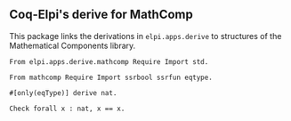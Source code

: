 
## Coq-Elpi's derive for MathComp

This package links the derivations in `elpi.apps.derive` to
structures of the Mathematical Components library.

```coq
From elpi.apps.derive.mathcomp Require Import std.

From mathcomp Require Import ssrbool ssrfun eqtype.

#[only(eqType)] derive nat.

Check forall x : nat, x == x.
```
